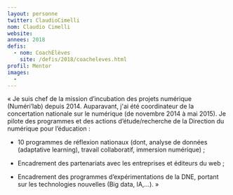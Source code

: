 ```yaml
---
layout: personne
twitter: ClaudioCimelli
nom: Claudio Cimelli
website:
annees: 2018
defis: 
  - nom: CoachÉlèves
    site: /defis/2018/coacheleves.html
profil: Mentor
images:
  - 
---
```


« Je suis chef de la mission d’incubation des projets
numérique (Numéri’lab) depuis 2014. Auparavant, j'ai été coordinateur
de la concertation nationale sur le numérique (de novembre 2014 à mai
2015). Je pilote des programmes et des actions d’étude/recherche de la
Direction du numérique pour l’éducation :
 
- 10 programmes de réflexion nationaux (dont, analyse de données
  (adaptative learning), travail collaboratif, immersion numérique) ;
  
- Encadrement des partenariats avec les entreprises et éditeurs du
  web ;
  
- Encadrement des programmes d’expérimentations de la DNE, portant sur
  les technologies nouvelles (Big data, IA,…). »
 
